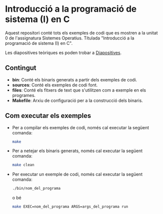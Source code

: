 # Introducció a la programació de sistema (I) en C

Aquest repositori conté tots els exemples de codi que es mostren a la unitat 0 de l'assignatura Sistemes Operatius. Títulada "Introducció a la programació de sistema (I) en C".

Les diapositives teòriques es poden trobar a [Diapositives]().

## Contingut

- **bin**: Conté els binaris generats a partir dels exemples de codi.
- **sources**: Conté els exemples de codi font.
- **files**: Conté els fitxers de text que s'utilitzen com a exemple en els programes.
- **Makefile**: Arxiu de configuració per a la construcció dels binaris.

## Com executar els exemples

- Per a compilar els exemples de codi, només cal executar la següent comanda:

    ```bash
    make
    ```

- Per a netejar els binaris generats, només cal executar la següent comanda:

    ```bash
    make clean
    ```

- Per executar un exemple de codi, només cal executar la següent comanda:

    ```bash
    ./bin/nom_del_programa
    ```

    o bé

    ```bash
    make EXEC=nom_del_programa ARGS=args_del_programa run
    ```



